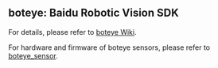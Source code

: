 ## boteye: Baidu Robotic Vision SDK ##

For details, please refer to [boteye Wiki](https://github.com/baidu/boteye/wiki).

For hardware and firmware of boteye sensors, please refer to [boteye_sensor](https://github.com/baidu/boteye_sensor).
